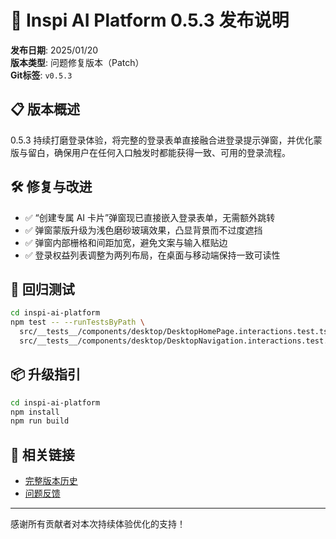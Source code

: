 # 🚀 Inspi AI Platform 0.5.3 发布说明

**发布日期**: 2025/01/20  
**版本类型**: 问题修复版本（Patch）  
**Git标签**: `v0.5.3`

## 📋 版本概述

0.5.3 持续打磨登录体验，将完整的登录表单直接融合进登录提示弹窗，并优化蒙版与留白，确保用户在任何入口触发时都能获得一致、可用的登录流程。

## 🛠 修复与改进

- ✅ “创建专属 AI 卡片”弹窗现已直接嵌入登录表单，无需额外跳转
- ✅ 弹窗蒙版升级为浅色磨砂玻璃效果，凸显背景而不过度遮挡
- ✅ 弹窗内部栅格和间距加宽，避免文案与输入框贴边
- ✅ 登录权益列表调整为两列布局，在桌面与移动端保持一致可读性

## 🧪 回归测试

```bash
cd inspi-ai-platform
npm test -- --runTestsByPath \
  src/__tests__/components/desktop/DesktopHomePage.interactions.test.tsx \
  src/__tests__/components/desktop/DesktopNavigation.interactions.test.tsx
```

## 📦 升级指引

```bash
cd inspi-ai-platform
npm install
npm run build
```

## 🔗 相关链接

- [完整版本历史](inspi-ai-platform/VERSION_HISTORY.md)
- [问题反馈](https://github.com/your-org/inspi-ai-platform/issues)

---

感谢所有贡献者对本次持续体验优化的支持！
